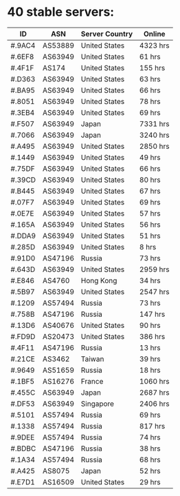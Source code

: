 # 40 stable servers:

| ID | ASN | Server Country | Online |
| ------ | ------ | ------ | ------ |
| #.9AC4 | AS53889 | United States | 4323 hrs |
| #.6EF8 | AS63949 | United States | 61 hrs |
| #.4F1F | AS174 | United States | 155 hrs |
| #.D363 | AS63949 | United States | 63 hrs |
| #.BA95 | AS63949 | United States | 66 hrs |
| #.8051 | AS63949 | United States | 78 hrs |
| #.3EB4 | AS63949 | United States | 69 hrs |
| #.F507 | AS63949 | Japan | 7331 hrs |
| #.7066 | AS63949 | Japan | 3240 hrs |
| #.A495 | AS63949 | United States | 2850 hrs |
| #.1449 | AS63949 | United States | 49 hrs |
| #.75DF | AS63949 | United States | 66 hrs |
| #.39CD | AS63949 | United States | 80 hrs |
| #.B445 | AS63949 | United States | 67 hrs |
| #.07F7 | AS63949 | United States | 69 hrs |
| #.0E7E | AS63949 | United States | 57 hrs |
| #.165A | AS63949 | United States | 56 hrs |
| #.DDA9 | AS63949 | United States | 51 hrs |
| #.285D | AS63949 | United States | 8 hrs |
| #.91D0 | AS47196 | Russia | 73 hrs |
| #.643D | AS63949 | United States | 2959 hrs |
| #.E846 | AS4760 | Hong Kong | 34 hrs |
| #.5B97 | AS63949 | United States | 2547 hrs |
| #.1209 | AS57494 | Russia | 73 hrs |
| #.758B | AS47196 | Russia | 147 hrs |
| #.13D6 | AS40676 | United States | 90 hrs |
| #.FD9D | AS20473 | United States | 386 hrs |
| #.4F11 | AS47196 | Russia | 13 hrs |
| #.21CE | AS3462 | Taiwan | 39 hrs |
| #.9649 | AS51659 | Russia | 18 hrs |
| #.1BF5 | AS16276 | France | 1060 hrs |
| #.455C | AS63949 | Japan | 2687 hrs |
| #.DF53 | AS63949 | Singapore | 2406 hrs |
| #.5101 | AS57494 | Russia | 69 hrs |
| #.1338 | AS57494 | Russia | 817 hrs |
| #.9DEE | AS57494 | Russia | 74 hrs |
| #.BDBC | AS47196 | Russia | 38 hrs |
| #.1A34 | AS57494 | Russia | 68 hrs |
| #.A425 | AS8075 | Japan | 52 hrs |
| #.E7D1 | AS16509 | United States | 29 hrs |

